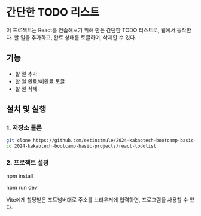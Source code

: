 # 간단한 TODO 리스트

이 프로젝트는 React를 연습해보기 위해 만든 간단한 TODO 리스트로, 웹에서 동작한다.
할 일을 추가하고, 완료 상태를 토글하며, 삭제할 수 있다.

## 기능

- 할 일 추가
- 할 일 완료/미완료 토글
- 할 일 삭제

## 설치 및 실행

### 1. 저장소 클론

```bash
git clone https://github.com/extinctmule/2024-kakaotech-bootcamp-basic-projects.git
cd 2024-kakaotech-bootcamp-basic-projects/react-todolist
```

### 2. 프로젝트 설정

npm install

npm run dev

Vite에게 할당받은 포트넘버대로 주소를 브라우저에 입력하면, 프로그램을 사용할 수 있다.
